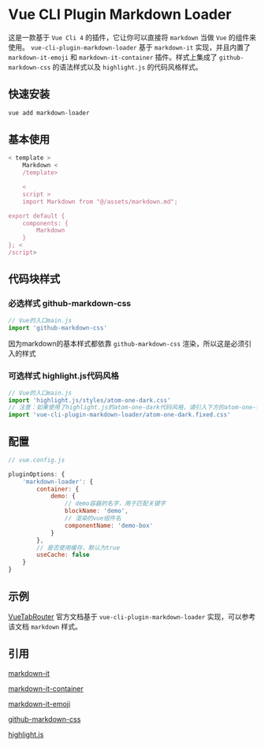 # Vue CLI Plugin Markdown Loader

这是一款基于 `Vue Cli 4` 的插件，它让你可以直接将 `markdown` 当做 `Vue` 的组件来使用。
`vue-cli-plugin-markdown-loader` 基于 `markdown-it` 实现，并且内置了 `markdown-it-emoji` 和 `markdown-it-container` 插件。样式上集成了 `github-markdown-css` 的语法样式以及 `highlight.js` 的代码风格样式。

## 快速安装

```bash
vue add markdown-loader
```

## 基本使用

```javascript
< template >
    Markdown <
    /template>

    <
    script >
    import Markdown from "@/assets/markdown.md";

export default {
    components: {
        Markdown
    }
}; <
/script>
```

<!-- >请注意：容器上的 `class="markdown-body"` 是必须的，因为这是 `github-markdown-css` 的样式容器类名。 -->

## 代码块样式

### 必选样式 github-markdown-css

```javascript
// Vue的入口main.js
import 'github-markdown-css'
```

因为markdown的基本样式都依靠 `github-markdown-css` 渲染，所以这是必须引入的样式

### 可选样式 highlight.js代码风格

```javascript
// Vue的入口main.js
import 'highlight.js/styles/atom-one-dark.css'
// 注意：如果使用了highlight.js的atom-one-dark代码风格，请引入下方的atom-one-dark.fixed.css,修复因为与github-markdown-css样式冲突带来的问题。
import 'vue-cli-plugin-markdown-loader/atom-one-dark.fixed.css'
```

## 配置

```javascript
// vue.config.js

pluginOptions: {
    'markdown-loader': {
        container: {
            demo: {
                // demo容器的名字，用于匹配关键字
                blockName: 'demo',
                // 渲染的vue组件名
                componentName: 'demo-box'
            }
        },
        // 是否使用缓存，默认为true
        useCache: false
    }
}
```

## 示例

[VueTabRouter](http://vue-tab-router.styzy.cn) 官方文档基于 `vue-cli-plugin-markdown-loader` 实现，可以参考该文档 `markdown` 样式。

## 引用

[markdown-it](https://github.com/markdown-it/markdown-it)

[markdown-it-container](https://github.com/markdown-it/markdown-it-container)

[markdown-it-emoji](https://github.com/markdown-it/markdown-it-emoji)

[github-markdown-css](https://github.com/sindresorhus/github-markdown-css)

[highlight.js](https://github.com/highlightjs/highlight.js)
